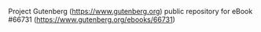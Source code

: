 Project Gutenberg (https://www.gutenberg.org) public repository for
eBook #66731 (https://www.gutenberg.org/ebooks/66731)

